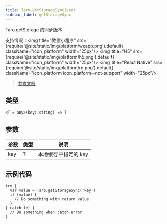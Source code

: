 ```yaml
---
title: Taro.getStorageSync(key)
sidebar_label: getStorageSync
---
```


Taro.getStorage 的同步版本

支持情况：<img title="微信小程序" src={require('@site/static/img/platform/weapp.png').default} className="icon_platform" width="25px"/> <img title="H5" src={require('@site/static/img/platform/h5.png').default} className="icon_platform" width="25px"/> <img title="React Native" src={require('@site/static/img/platform/rn.png').default} className="icon_platform icon_platform--not-support" width="25px"/>

> [参考文档](https://developers.weixin.qq.com/miniprogram/dev/api/storage/wx.getStorageSync.html)

## 类型

```tsx
<T = any>(key: string) => T
```

## 参数

| 参数 | 类型 | 说明 |
| --- | --- | --- |
| key | `T` | 本地缓存中指定的 key |

## 示例代码

```tsx
try {
  var value = Taro.getStorageSync('key')
  if (value) {
    // Do something with return value
  }
} catch (e) {
  // Do something when catch error
}
```
